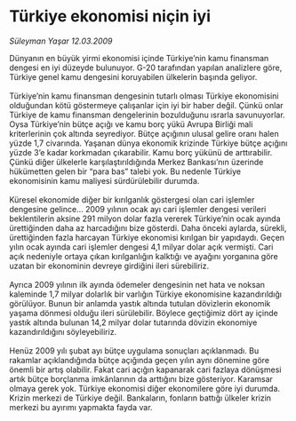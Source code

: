 # Türkiye ekonomisi niçin iyi

*Süleyman Yaşar 12.03.2009*

<div class="taraf_structure_2col_1zq">
<div class="margen_n">



 <p>Dünyanın en büyük yirmi ekonomisi içinde Türkiye’nin kamu finansman dengesi en iyi düzeyde bulunuyor. G-20 tarafından yapılan analizlere göre, Türkiye genel kamu dengesini koruyabilen ülkelerin başında geliyor. <br/><br/>Türkiye’nin kamu finansman dengesinin tutarlı olması Türkiye ekonomisini olduğundan kötü göstermeye çalışanlar için iyi bir haber değil. Çünkü onlar Türkiye de kamu finansman dengelerinin bozulduğunu ısrarla savunuyorlar. Oysa Türkiye’nin bütçe açığı ve kamu borç yükü Avrupa Birliği mali kriterlerinin çok altında seyrediyor. Bütçe açığının ulusal gelire oranı halen yüzde 1,7 civarında. Yaşanan dünya ekonomik krizinde Türkiye bütçe açığını yüzde 3’e kadar korkmadan çıkarabilir. Kamu borç yükünü de arttırabilir. Çünkü diğer ülkelerle karşılaştırıldığında Merkez Bankası’nın üzerinde hükümetten gelen bir “para bas” talebi yok. Bu nedenle Türkiye ekonomisinin kamu maliyesi sürdürülebilir durumda. <br/><br/>Küresel ekonomide diğer bir kırılganlık göstergesi olan cari işlemler dengesine gelince... 2009 yılının ocak ayı cari işlemler dengesi verileri beklentilerin aksine 291 milyon dolar fazla vererek Türkiye’nin ocak ayında ürettiğinden daha az harcadığını bize gösterdi. Daha önceki aylarda, sürekli, ürettiğinden fazla harcayan Türkiye ekonomisi kırılgan bir yapıdaydı. Geçen yılın ocak ayında cari işlemler dengesi 4,1 milyar dolar açık vermişti. Cari açık nedeniyle ortaya çıkan kırılganlığın kalktığı ve ayağını yorganına göre uzatan bir ekonominin devreye girdiğini ileri sürebiliriz. <br/><br/>Ayrıca 2009 yılının ilk ayında ödemeler dengesinin net hata ve noksan kaleminde 1,7 milyar dolarlık bir varlığın Türkiye ekonomisine kazandırıldığı görülüyor. Bunun bir anlamda yastık altında tutulan dövizlerin ekonomik yaşama dönmesi olduğu ileri sürülebilir. Böylece geçtiğimiz dört ay içinde yastık altında bulunan 14,2 milyar dolar tutarında dövizin ekonomiye kazandırıldığını söyleyebiliriz. <br/><br/>Henüz 2009 yılı şubat ayı bütçe uygulama sonuçları açıklanmadı. Bu rakamlar açıklandığında bütçe açığında geçen yılın aynı dönemine göre önemli bir artış olabilir. Fakat cari açığın kapanarak cari fazlaya dönüşmesi artık bütçe borçlanma imkânlarının da arttığını bize gösteriyor. Karamsar olmaya gerek yok. Türkiye ekonomisi diğer ekonomilere göre iyi durumda. Krizin merkezi de Türkiye değil. Bankaların, fonların battığı ülkeler krizin merkezi bu ayırımı yapmakta fayda var.</p>

<br/>


<div id="taraf_not">
</div>

</div>


</div>

